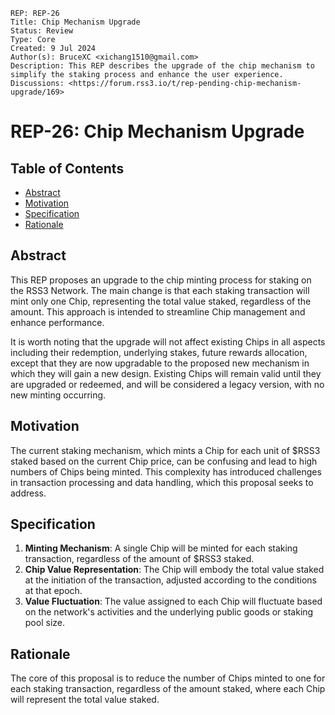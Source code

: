 ```
REP: REP-26
Title: Chip Mechanism Upgrade
Status: Review
Type: Core
Created: 9 Jul 2024
Author(s): BruceXC <xichang1510@gmail.com>
Description: This REP describes the upgrade of the chip mechanism to simplify the staking process and enhance the user experience.
Discussions: <https://forum.rss3.io/t/rep-pending-chip-mechanism-upgrade/169>
```

# REP-26: Chip Mechanism Upgrade

## Table of Contents

- [Abstract](#abstract)
- [Motivation](#motivation)
- [Specification](#specification)
- [Rationale](#rationale)

## Abstract

This REP proposes an upgrade to the chip minting process for staking on the RSS3 Network. The main change is that each staking transaction will mint only one Chip, representing the total value staked, regardless of the amount. This approach is intended to streamline Chip management and enhance performance.

It is worth noting that the upgrade will not affect existing Chips in all aspects including their redemption, underlying stakes, future rewards allocation, except that they are now upgradable to the proposed new mechanism in which they will gain a new design. Existing Chips will remain valid until they are upgraded or redeemed, and will be considered a legacy version, with no new minting occurring.

## Motivation

The current staking mechanism, which mints a Chip for each unit of \$RSS3 staked based on the current Chip price, can be confusing and lead to high numbers of Chips being minted. This complexity has introduced challenges in transaction processing and data handling, which this proposal seeks to address.

## Specification

1. **Minting Mechanism**: A single Chip will be minted for each staking transaction, regardless of the amount of \$RSS3 staked.
2. **Chip Value Representation**: The Chip will embody the total value staked at the initiation of the transaction, adjusted according to the conditions at that epoch.
3. **Value Fluctuation**: The value assigned to each Chip will fluctuate based on the network's activities and the underlying public goods or staking pool size.

## Rationale

The core of this proposal is to reduce the number of Chips minted to one for each staking transaction, regardless of the amount staked, where each Chip will represent the total value staked.
